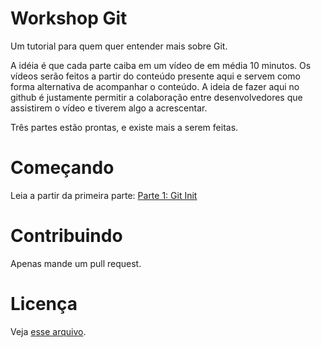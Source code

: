 # Workshop Git

Um tutorial para quem quer entender mais sobre Git.

A idéia é que cada parte caiba em um vídeo de em média 10 minutos. Os vídeos serão feitos a partir do conteúdo presente aqui e servem como forma alternativa de acompanhar o conteúdo. A ideia de fazer aqui no github é justamente permitir a colaboração entre desenvolvedores que assistirem o vídeo e tiverem algo a acrescentar.

Três partes estão prontas, e existe mais a serem feitas.

# Começando

Leia a partir da primeira parte: [Parte 1: Git Init](1_git_init.md)

# Contribuindo

Apenas mande um pull request.

# Licença

Veja [esse arquivo](LICENSE).

